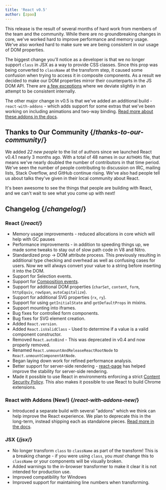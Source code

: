 ```yaml
---
title: 'React v0.5'
author: [zpao]
---
```


This release is the result of several months of hard work from members of the team and the community. While there are no groundbreaking changes in core, we've worked hard to improve performance and memory usage. We've also worked hard to make sure we are being consistent in our usage of DOM properties.

The biggest change you'll notice as a developer is that we no longer support `class` in JSX as a way to provide CSS classes. Since this prop was being converted to `className` at the transform step, it caused some confusion when trying to access it in composite components. As a result we decided to make our DOM properties mirror their counterparts in the JS DOM API. There are [a few exceptions](https://github.com/facebook/react/blob/master/src/dom/DefaultDOMPropertyConfig.js#L156) where we deviate slightly in an attempt to be consistent internally.

The other major change in v0.5 is that we've added an additional build - `react-with-addons` - which adds support for some extras that we've been working on including animations and two-way binding. [Read more about these addons in the docs](/docs/addons.html).

## Thanks to Our Community {/*thanks-to-our-community*/}

We added _22 new people_ to the list of authors since we launched React v0.4.1 nearly 3 months ago. With a total of 48 names in our `AUTHORS` file, that means we've nearly doubled the number of contributors in that time period. We've seen the number of people contributing to discussion on IRC, mailing lists, Stack Overflow, and GitHub continue rising. We've also had people tell us about talks they've given in their local community about React.

It's been awesome to see the things that people are building with React, and we can't wait to see what you come up with next!

## Changelog {/*changelog*/}

### React {/*react*/}

- Memory usage improvements - reduced allocations in core which will help with GC pauses
- Performance improvements - in addition to speeding things up, we made some tweaks to stay out of slow path code in V8 and Nitro.
- Standardized prop -> DOM attribute process. This previously resulting in additional type checking and overhead as well as confusing cases for users. Now we will always convert your value to a string before inserting it into the DOM.
- Support for Selection events.
- Support for [Composition events](https://developer.mozilla.org/en-US/docs/Web/API/CompositionEvent).
- Support for additional DOM properties (`charSet`, `content`, `form`, `httpEquiv`, `rowSpan`, `autoCapitalize`).
- Support for additional SVG properties (`rx`, `ry`).
- Support for using `getInitialState` and `getDefaultProps` in mixins.
- Support mounting into iframes.
- Bug fixes for controlled form components.
- Bug fixes for SVG element creation.
- Added `React.version`.
- Added `React.isValidClass` - Used to determine if a value is a valid component constructor.
- Removed `React.autoBind` - This was deprecated in v0.4 and now properly removed.
- Renamed `React.unmountAndReleaseReactRootNode` to `React.unmountComponentAtNode`.
- Began laying down work for refined performance analysis.
- Better support for server-side rendering - [react-page](https://github.com/facebook/react-page) has helped improve the stability for server-side rendering.
- Made it possible to use React in environments enforcing a strict [Content Security Policy](https://developer.mozilla.org/en-US/docs/Security/CSP/Introducing_Content_Security_Policy). This also makes it possible to use React to build Chrome extensions.

### React with Addons (New!) {/*react-with-addons-new*/}

- Introduced a separate build with several "addons" which we think can help improve the React experience. We plan to deprecate this in the long-term, instead shipping each as standalone pieces. [Read more in the docs](/docs/addons.html).

### JSX {/*jsx*/}

- No longer transform `class` to `className` as part of the transform! This is a breaking change - if you were using `class`, you _must_ change this to `className` or your components will be visually broken.
- Added warnings to the in-browser transformer to make it clear it is not intended for production use.
- Improved compatibility for Windows
- Improved support for maintaining line numbers when transforming.
